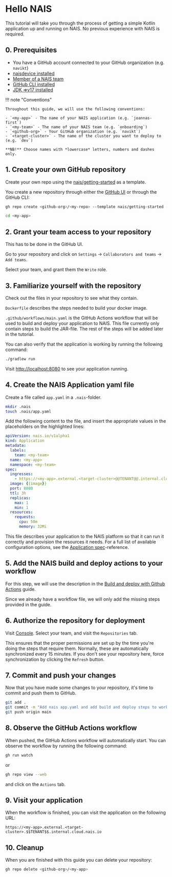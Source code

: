 # Hello NAIS

This tutorial will take you through the process of getting a simple Kotlin application up and running on NAIS. No previous experience with NAIS is required.

## 0. Prerequisites

- You have a GitHub account connected to your GitHub organization (e.g. `navikt`)
- [naisdevice installed](../how-to/naisdevice/install.md)
- [Member of a NAIS team](../explanation/team.md)
- [GitHub CLI installed](https://cli.github.com/)
- [JDK =>v17 installed](https://adoptium.net)

!!! note "Conventions"

    Throughout this guide, we will use the following conventions:
    
    - `<my-app>` - The name of your NAIS application (e.g. `joannas-first`)
    - `<my-team>` - The name of your NAIS team (e.g. `onboarding`)
    - `<github-org>` - Your GitHub organization (e.g. `navikt`)
    - `<target-cluster>` - The name of the cluster you want to deploy to (e.g. `dev`)
    
    **NB!** Choose names with *lowercase* letters, numbers and dashes only. 

## 1. Create your own GitHub repository

Create your own repo using the [nais/getting-started](https://github.com/nais/getting-started/) as a template.

You create a new repository through either the [GitHub UI](https://github.com/new?template_name=getting-started&template_owner=nais) or through the GitHub CLI:

```bash
gh repo create <github-org>/<my-repo> --template nais/getting-started --private --clone
```
```bash
cd <my-app>
```

## 2. Grant your team access to your repository

This has to be done in the GitHub UI.

Go to your repository and click on `Settings` -> `Collaborators and teams` -> `Add teams`.

Select your team, and grant them the `Write` role.

## 3. Familiarize yourself with the repository

Check out the files in your repository to see what they contain.

`Dockerfile` describes the steps needed to build your docker image.

`.github/workflows/main.yaml` is the GitHub Actions workflow that will be used to build and deploy your application to NAIS. This file currently only contain steps to build the JAR-file. The rest of the steps will be added later in the tutorial. 

You can also verify that the application is working by running the following command:

```bash
./gradlew run
```

Visit [http://localhost:8080](http://localhost:8080) to see your application running.

## 4. Create the NAIS Application yaml file

Create a file called `app.yaml` in a `.nais`-folder.

```bash
mkdir .nais
touch .nais/app.yaml
```

Add the following content to the file, and insert the appropriate values in the placeholders on the highlighted lines:

```yaml title="nais.yaml" hl_lines="5 6 7 10" 
apiVersion: nais.io/v1alpha1
kind: Application
metadata:
  labels:
    team: <my-team>
  name: <my-app>
  namespace: <my-team>
spec:
  ingresses:
    - https://<my-app>.external.<target-cluster>@@TENANT@@.internal.cloud.nais.io
  image: {{image}}
  port: 8080
  ttl: 3h
  replicas:
    max: 1
    min: 1
  resources:
    requests:
      cpu: 50m
      memory: 32Mi 
```

This file describes your application to the NAIS platform so that it can run it correctly and provision the resources it needs.
For a full list of available configuration options, see the [Application spec](../reference/application-spec.md)-reference.

## 5. Add the NAIS build and deploy actions to your workflow

For this step, we will use the description in the [Build and deploy with Github Actions](../how-to/cicd/github-action.md) guide.

Since we already have a workflow file, we will only add the missing steps provided in the guide.

## 6. Authorize the repository for deployment

Visit [Console](https://console.{{tenant}}.cloud.nais.io). Select your team, and visit the `Repositories` tab. 

This ensures that the proper permissions are set up by the time you're doing the steps that require them.
Normally, these are automatically synchronized every 15 minutes. If you don't see your repository here, force synchronization by clicking the `Refresh` button.

## 7. Commit and push your changes

Now that you have made some changes to your repository, it's time to commit and push them to GitHub.

```bash
git add .
git commit -m "Add nais app.yaml and add build and deploy steps to workflow"
git push origin main
```

## 8. Observe the GitHub Actions workflow

When pushed, the GitHub Actions workflow will automatically start. You can observe the workflow by running the following command:

```bash
gh run watch
```

or 

```bash
gh repo view --web
```

and click on the `Actions` tab.

## 9. Visit your application

When the workflow is finished, you can visit the application on the following URL:

```
https://<my-app>.external.<target-cluster>.$$TENANT$$.internal.cloud.nais.io
```

## 10. Cleanup

When you are finished with this guide you can delete your repository:

```bash
gh repo delete <github-org>/<my-app>
```

